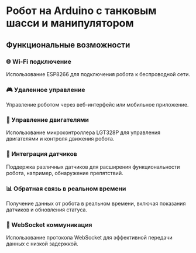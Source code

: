 # Робот на Arduino с танковым шасси и манипулятором

## Функциональные возможности

### 🌐 Wi-Fi подключение
Использование ESP8266 для подключения робота к беспроводной сети.

### 🎮 Удаленное управление
Управление роботом через веб-интерфейс или мобильное приложение.

### 🔧 Управление двигателями
Использование микроконтроллера LGT328P для управления двигателями и контроля движения робота.

### 📡 Интеграция датчиков
Поддержка различных датчиков для расширения функциональности робота, например, обнаружение препятствий.

### 📊 Обратная связь в реальном времени
Получение данных от робота в реальном времени, включая показания датчиков и обновления статуса.

### 🔌 WebSocket коммуникация
Использование протокола WebSocket для эффективной передачи данных с низкой задержкой.

